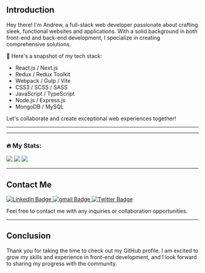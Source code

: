 ## Introduction

Hey there! I'm Andrew, a full-stack web developer passionate about crafting sleek, functional websites and applications. With a solid background in both front-end and back-end development, I specialize in creating comprehensive solutions.

🚀 Here's a snapshot of my tech stack:

- React.js / Next.js
- Redux / Redux Toolkit
- Webpack / Gulp / Vite
- CSS3 / SCSS / SASS
- JavaScript / TypeScript
- Node.js / Express.js
- MongoDB / MySQL

Let's collaborate and create exceptional web experiences together!

---

<!--
## Projects
<div id="projects">
  <a href="https://github.com/unite-gaming">
    <img width="330" src="./images/unite.png">
  </a>&nbsp;
  <a href="https://github.com/Yandex-Practicum-projects">
    <img width="330" src="./images/yandex.png">
  </a>&nbsp;
  <a href="https://github.com/test-work-task">
    <img width="330" src="./images/test.png">
  </a>&nbsp;
  <a href="https://github.com/Bababum95/tunehub">
    <img width="330" src="./images/tunehub.png">
  </a>
</div> -->

---

### :fire: My Stats:

![](http://github-profile-summary-cards.vercel.app/api/cards/profile-details?username=bababum95&theme=transparent)
![](http://github-profile-summary-cards.vercel.app/api/cards/most-commit-language?username=bababum95&theme=transparent)
![](http://github-profile-summary-cards.vercel.app/api/cards/stats?username=bababum95&theme=transparent)

<!-- [![codewars](https://www.codewars.com/users/bababum/badges/large)](https://www.codewars.com/users/bababum) -->

---

## Contact Me

<div id="badges">
  <a href="https://www.linkedin.com/in/andrei-stepanov-53636b256/">
    <img src="https://img.shields.io/badge/LinkedIn-blue?style=for-the-badge&logo=linkedin&logoColor=white" alt="LinkedIn Badge"/>
  </a>
  <a href="mailto:Bababum1995@gmail.com">
    <img src="https://img.shields.io/badge/Gmail-D14836?style=for-the-badge&logo=gmail&logoColor=white" alt="gmail Badge"/>
  </a>
  <a href="https://t.me/bababum95">
    <img src="https://img.shields.io/badge/Telegram-2CA5E0?style=for-the-badge&logo=telegram&logoColor=white" alt="Twitter Badge"/>
  </a>
</div>

Feel free to contact me with any inquiries or collaboration opportunities.

---

## Conclusion

Thank you for taking the time to check out my GitHub profile. I am excited to grow my skills and experience in front-end development, and I look forward to sharing my progress with the community.

<img src="https://komarev.com/ghpvc/?username=Bababum95&style=flat-square&color=blue" alt=""/>
